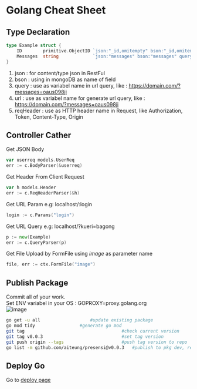 # Golang Cheat Sheet

## Type Declaration
```go
type Example struct {
	ID        primitive.ObjectID `json:"_id,omitempty" bson:"_id,omitempty" query:"id" url:"_id,omitempty" reqHeader:"token"`
	Messages  string             `json:"messages" bson:"messages" query:"messages" url:"messages" reqHeader:"token"`
}
```
1. json : for content/type json in RestFul
2. bson : using in mongoDB as name of field
3. query : use as variabel name in url query, like : https://domain.com/?messages=oaus098ji
4. url : use as variabel name for generate url query, like : https://domain.com/?messages=oaus098ji
5. reqHeader : use as HTTP header name in Request, like Authorization, Token, Content-Type, Origin

## Controller Cather
Get JSON Body
```go
var userreq models.UserReq
err := c.BodyParser(&userreq)
```

Get Header From Client Request
```go
var h models.Header
err := c.ReqHeaderParser(&h)
```

Get URL Param e.g: localhost/:login
```go
login := c.Params("login")
```

Get URL Query e.g: localhost/?kueri=bagong
```go
p := new(Example)
err := c.QueryParser(p)
```

Get File Upload by FormFile using *image* as parameter name
```go
file, err := ctx.FormFile("image")
```

## Publish Package
Commit all of your work.  
Set ENV variabel in your OS : GOPROXY=proxy.golang.org  
![image](https://github.com/gocroot/gocroot.github.io/assets/11188109/b9d02250-bc4a-488e-a6be-ffe3e743d1bb)

```sh
go get -u all					#update existing package
go mod tidy					#generate go mod
git tag                                 	#check current version
git tag v0.0.3                          	#set tag version
git push origin --tags                  	#push tag version to repo
go list -m github.com/aiteung/presensi@v0.0.3   #publish to pkg dev, replace ORG/URL with your repo URL
```

## Deploy Go

Go to [deploy page](./deploy/)
